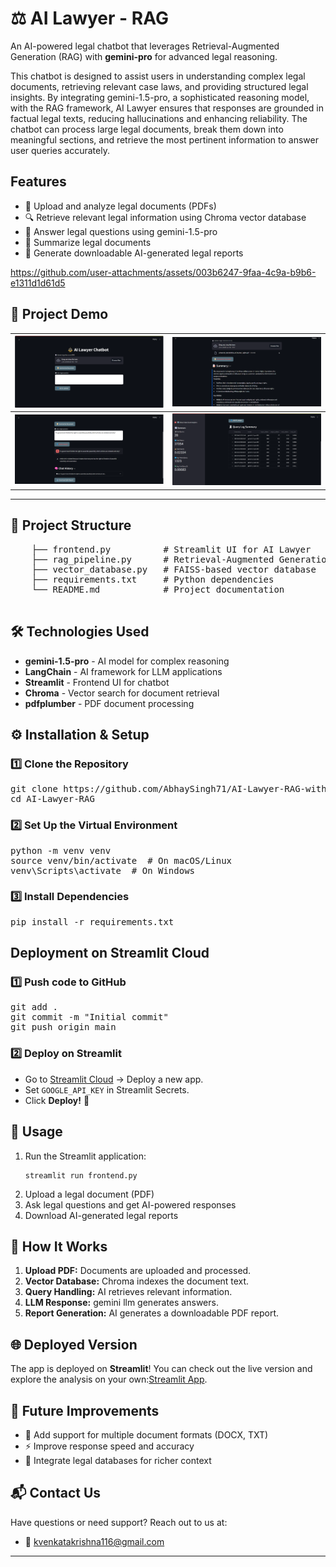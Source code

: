 <body>
    <h1>⚖️ AI Lawyer - RAG</h1>
     <p>An AI-powered legal chatbot that leverages Retrieval-Augmented Generation (RAG) with <strong>gemini-pro</strong> for advanced legal reasoning.</p>
    <p>This chatbot is designed to assist users in understanding complex legal documents, retrieving relevant case laws, and providing structured legal insights. By integrating gemini-1.5-pro, a sophisticated reasoning model, with the RAG framework, AI Lawyer ensures that responses are grounded in factual legal texts, reducing hallucinations and enhancing reliability. The chatbot can process large legal documents, break them down into meaningful sections, and retrieve the most pertinent information to answer user queries accurately.</p>
    
   <h2> Features</h2>
    <ul>
        <li>📂 Upload and analyze legal documents (PDFs)</li>
        <li>🔍 Retrieve relevant legal information using Chroma vector database</li>
        <li>🤖 Answer legal questions using gemini-1.5-pro</li>
        <li>📜 Summarize legal documents</li>
        <li>📄 Generate downloadable AI-generated legal reports</li>
    </ul>




https://github.com/user-attachments/assets/003b6247-9faa-4c9a-b9b6-e1311d1d61d5


## 📸 Project Demo  

| ![Screenshot 1](utils/photo1.png) | ![Screenshot 2](utils/photo2.png) |  
|---------------------------------|---------------------------------|  
| ![Screenshot 3](utils/photo3.png) | ![Screenshot 4](utils/photo4.png) |   

---
    
  <h2>📁 Project Structure</h2>
    <pre>
    ├── frontend.py          # Streamlit UI for AI Lawyer
    ├── rag_pipeline.py      # Retrieval-Augmented Generation pipeline
    ├── vector_database.py   # FAISS-based vector database
    ├── requirements.txt     # Python dependencies
    └── README.md            # Project documentation
    </pre>
    
  <h2>🛠️ Technologies Used</h2>
    <ul>
        <li><strong>gemini-1.5-pro</strong> - AI model for complex reasoning</li>
        <li><strong>LangChain</strong> - AI framework for LLM applications</li>
        <li><strong>Streamlit</strong> - Frontend UI for chatbot</li>
        <li><strong>Chroma</strong> - Vector search for document retrieval</li>
        <li><strong>pdfplumber</strong> - PDF document processing</li>
    </ul>
    
   <h2>⚙️ Installation & Setup</h2>

<h3>1️⃣ Clone the Repository</h3>
<pre>
git clone https://github.com/AbhaySingh71/AI-Lawyer-RAG-with-Deepseek.git
cd AI-Lawyer-RAG
</pre>

<h3>2️⃣ Set Up the Virtual Environment</h3>
<pre>
python -m venv venv
source venv/bin/activate  # On macOS/Linux
venv\Scripts\activate  # On Windows
</pre>

<h3>3️⃣ Install Dependencies</h3>
<pre>
pip install -r requirements.txt
</pre>

 <h2>Deployment on Streamlit Cloud</h2>
<h3>1️⃣ Push code to GitHub</h3>
<pre>
git add .
git commit -m "Initial commit"
git push origin main
</pre>

<h3>2️⃣ Deploy on Streamlit</h3>
<ul>
  <li>Go to <a href="https://share.streamlit.io/">Streamlit Cloud</a> → Deploy a new app.</li>
  <li>Set <code>GOOGLE_API_KEY</code> in Streamlit Secrets.</li>
  <li>Click <strong>Deploy!</strong> 🎉</li>
</ul>

  <h2>🚀 Usage</h2>
    <ol>
        <li>Run the Streamlit application:</li>
        <pre><code>streamlit run frontend.py</code></pre>
        <li>Upload a legal document (PDF)</li>
        <li>Ask legal questions and get AI-powered responses</li>
        <li>Download AI-generated legal reports</li>
    </ol>
    
   <h2>📜 How It Works</h2>
    <ol>
        <li><strong>Upload PDF:</strong> Documents are uploaded and processed.</li>
        <li><strong>Vector Database:</strong> Chroma indexes the document text.</li>
        <li><strong>Query Handling:</strong> AI retrieves relevant information.</li>
        <li><strong>LLM Response:</strong> gemini llm generates answers.</li>
        <li><strong>Report Generation:</strong> AI generates a downloadable PDF report.</li>
    </ol>

## 🌐 Deployed Version

The app is deployed on **Streamlit**! You can check out the live version and explore the analysis on your own:[Streamlit App](https://ai-lawyer-rag-with-deepseek.streamlit.app/).

    
  <h2>🎯 Future Improvements</h2>
    <ul>
        <li>📝 Add support for multiple document formats (DOCX, TXT)</li>
        <li>⚡ Improve response speed and accuracy</li>
        <li>🔗 Integrate legal databases for richer context</li>
    </ul>
    
 <h2>📬 Contact Us</h2>
<p>Have questions or need support? Reach out to us at:</p>
<ul>
  <li>📧 <a href="mailto:kvenkatakrishna116@gmail.com">kvenkatakrishna116@gmail.com</a></li>
</ul>

---


